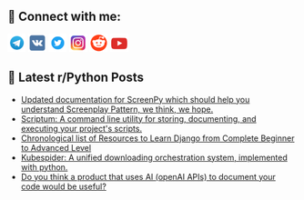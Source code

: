 ## 🔎 Connect with me:
[<img src="https://github.com/bullbesh/bullbesh/blob/main/images/Telegram.png" width="32" height="32" />](https://t.me/bullbesh)
[<img src="https://github.com/bullbesh/bullbesh/blob/main/images/VK.png" width="32" height="32" />](https://vk.com/bullbesh)
[<img src="https://github.com/bullbesh/bullbesh/blob/main/images/Twitter.png" width="32" height="32" />](https://twitter.com/bullbesh1)
[<img src="https://github.com/bullbesh/bullbesh/blob/main/images/Instagram.png" width="32" height="32" />](https://www.instagram.com/bullbesh)
[<img src="https://github.com/bullbesh/bullbesh/blob/main/images/Reddit.png" width="32" height="32" />](https://www.reddit.com/user/bullbesh)
[<img src="https://github.com/bullbesh/bullbesh/blob/main/images/YouTube.png" width="32" height="32" />](https://www.youtube.com/channel/UCtfjRs6uzgq5mfm8S06WTcg)

## 📕 Latest r/Python Posts
<!-- BLOG-POST-LIST:START -->
- [Updated documentation for ScreenPy which should help you understand Screenplay Pattern, we think, we hope.](https://www.reddit.com/r/Python/comments/109s091/updated_documentation_for_screenpy_which_should/)
- [Scriptum: A command line utility for storing, documenting, and executing your project&#39;s scripts.](https://www.reddit.com/r/Python/comments/109qxzw/scriptum_a_command_line_utility_for_storing/)
- [Chronological list of Resources to Learn Django from Complete Beginner to Advanced Level](https://www.reddit.com/r/Python/comments/109px3s/chronological_list_of_resources_to_learn_django/)
- [Kubespider: A unified downloading orchestration system, implemented with python.](https://www.reddit.com/r/Python/comments/109pwcj/kubespider_a_unified_downloading_orchestration/)
- [Do you think a product that uses AI &lpar;openAI APIs&rpar; to document your code would be useful?](https://www.reddit.com/r/Python/comments/109owrp/do_you_think_a_product_that_uses_ai_openai_apis/)
<!-- BLOG-POST-LIST:END -->
